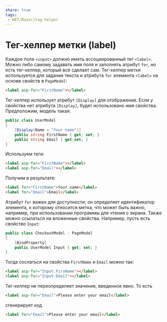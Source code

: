 ```yaml
---
share: true
tags:
 - NET/Razor/tag-helper
---
```

# Тег-хелпер метки (label)
Каждое поле `<input>` должно иметь ассоциированный тег `<label>`. Можно либо самому задавать имя поля и заполнять атрибут `for`, но есть тег-хелпер, который всё сделает сам.
Тег-хелпер метки используется для задания текста и атрибута `for` элемента `<label>` на основе свойств в `PageModel`:
```html
<label asp-for="FirstName"></label>
```
Тег-хелпер использует атрибут `[Display]` для отображения. Если у свойства нет атрибута `[Display]`, будет использовано имя свойства.
Предположим, модель такая:
```csharp
public class UserModel
{
	[Display(Name = "Your name")]
	public string FirstName { get; set; }
	public string Email { get;set; }
}
```
Используем теги:
```html
<label asp-for="FirstName"></label>
<label asp-for="Email"></label>
```
Получим в результате:
```html
<label for="FirstName">Your name</label>
<label for="Email">Email</label>
```
Атрибут `for` важен для доступности; он определяет идентификатор элемента, к которому относится метка, что может быть важно, например, при использовании программы для чтения с экрана.
Также можно ссылаться на вложенные свойства. Например, пусть есть свойство `Input`:
```csharp
public class CheckoutModel : PageModel
{
	[BindProperty]
	public UserModel Input { get; set; }
}
```
Тогда сослаться на свойства `FirstName` и `Email` можно так:
```html
<label asp-for="Input.FirsName"></label>
<label asp-for="Input.Email"></label>
```
Тег-хелпер не переопределяет значение, введенное явно.
То есть
```html
<label asp-for="Email">Please enter your email</label>
```
сгенерирует код
```html
<label for="Email">Please enter your email</label>
```

